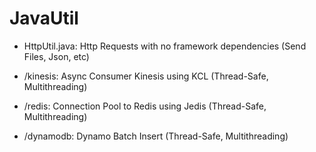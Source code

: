 # JavaUtil

- HttpUtil.java: Http Requests with no framework dependencies (Send Files, Json, etc)

- /kinesis: Async Consumer Kinesis using KCL (Thread-Safe, Multithreading)

- /redis: Connection Pool to Redis using Jedis (Thread-Safe, Multithreading)

- /dynamodb: Dynamo Batch Insert (Thread-Safe, Multithreading)  
